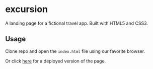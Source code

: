 # excursion

A landing page for a fictional travel app. Built with HTML5 and CSS3.

## Usage
Clone repo and open the ```index.html``` file using our favorite browser. 

Or click [here](htpps://tpaternina.github.io/excursion "Github Pages") for a deployed version of the page.
